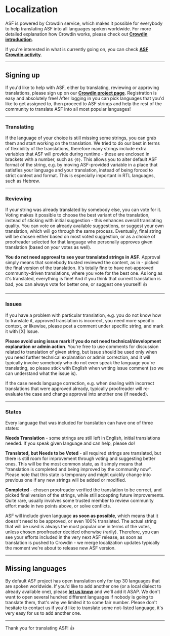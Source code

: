 # Localization

ASF is powered by Crowdin service, which makes it possible for everybody to help translating ASF into all languages spoken worldwide. For more detailed explanation how Crowdin works, please check out **[Crowdin introduction](https://support.crowdin.com/crowdin-intro/)**.

If you're interested in what is currently going on, you can check **[ASF Crowdin activity](http://l10n.asf.justarchi.net/project/archisteamfarm/activity_stream)**.

---

## Signing up

If you'd like to help with ASF, either by translating, reviewing or approving translations, please sign up on our **[Crowdin project page](http://l10n.asf.justarchi.net/)**. Registration is easy and absolutely free! After logging in you can pick languages that you'd like to get assigned to, then proceed to ASF strings and help the rest of the community to translate ASF into all most popular languages!

---

### Translating

If the language of your choice is still missing some strings, you can grab them and start working on the translation. We tried to do our best in terms of flexibility of the translations, therefore many strings include extra variables that ASF will provide during runtime - those are enclosed in brackets with a number, such as ```{0}```. This allows you to alter default ASF format of the string, e.g. by moving ASF-provided variable in a place that satisfies your language and your translation, instead of being forced to strict context and format. This is especially important in RTL languages, such as Hebrew.

---

### Reviewing

If your string was already translated by somebody else, you can vote for it. Voting makes it possible to choose the best variant of the translation, instead of sticking with initial suggestion - this enhances overall translating quality. You can vote on already available suggestions, or suggest your own translation, which will go through the same process. Eventually, final string will be chosen either based on most voted suggestion, or as a choice of proofreader selected for that language who personally approves given translation (based on your votes as well).

**You do not need approval to see your translated strings in ASF**. Approval simply means that somebody trusted reviewed the content, as in - picked the final version of the translation. It's totally fine to have not-approved community-driven translations, where you vote for the best one. As long as it's translated, everything is fine! And if you think that current translation is bad, you can always vote for better one, or suggest one yourself! 👍 

---

### Issues

If you have a problem with particular translation, e.g. you do not know how to translate it, approved translation is incorrect, you need more specific context, or likewise, please post a comment under specific string, and mark it with [X] Issue.

**Please avoid using issue mark if you do not need technical/development explanation or admin action**. You're free to use comments for discussion related to translation of given string, but issue should be used only when you need further technical explanation or admin correction, and it will typically involve somebody who do not even speak the language you're translating, so please stick with English when writing issue comment (so we can understand what the issue is).

If the case needs language correction, e.g. when dealing with incorrect translations that were approved already, typically proofreader will re-evaluate the case and change approval into another one (if needed).

---

### States

Every language that was included for translation can have one of three states:

**Needs Translation** - some strings are still left in English, initial translations needed. If you speak given language and can help, please do!

**Translated, but Needs to be Voted** - all required strings are translated, but there is still room for improvement through voting and suggesting better ones. This will be the most common state, as it simply means that "translation is completed and being improved by the community now". Please note that this state is temporary and might quickly change into previous one if any new strings will be added or modified.

**Completed** - chosen proofreader verified the translation to be correct, and picked final version of the strings, while still accepting future improvements. Quite rare, usually involves some trusted member to review community effort made in two points above, or solve conflicts.

ASF will include given language **as soon as possible**, which means that it doesn't need to be approved, or even 100% translated. The actual string that will be used is always the most popular one in terms of the votes, unless chosen proofreader decided otherwise (rarily). Therefore, you can see your efforts included in the very next ASF release, as soon as translation is pushed to Crowdin - we merge localization updates typically the moment we're about to release new ASF version.

---

## Missing languages

By default ASF project has open translation only for top 30 languages that are spoken worldwide. If you'd like to add another one (or a local dialect to already available one), please **[let us know](http://l10n.asf.justarchi.net/mail/compose/JustArchi)** and we'll add it ASAP. We don't want to open several hundred different languages if nobody is going to translate them, that's why we limited it to some fair number. Please don't hesitate to contact us if you'd like to translate some not-listed language, it's very easy for us to add another one.

---

Thank you for translating ASF! 👍 